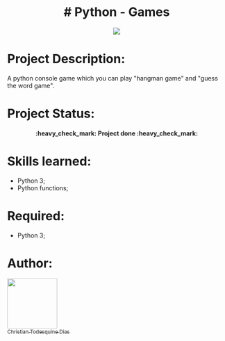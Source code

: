 <h1 align="center" ># Python - Games</h1>
<p align="center">
  <img src="http://img.shields.io/static/v1?label=STATUS&message=CONCLUIDO&color=GREEN&style=for-the-badge"/>
</p>

# Project Description:

A python console game which you can play "hangman game" and "guess the word game".

# Project Status:

<h4 align="center"> 
    :heavy_check_mark:  Project done  :heavy_check_mark:
</h4>

# Skills learned:
* Python 3;
* Python functions;

# Required:

* Python 3;

# Author:

[<img src="https://avatars.githubusercontent.com/u/46171944?v=4" width=115><br><sub>Christian Todesquine Dias</sub>](https://github.com/td-chris)
